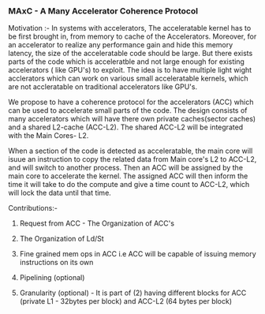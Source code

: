 ### MAxC - A Many Accelerator Coherence Protocol
Motivation :- In systems with accelerators, The  acceleratable kernel has to be first brought in, from memory to cache of the Accelerators.
Moreover, for an accelerator to realize any performance gain and hide this memory latency, the size of the acceleratable code should be large.
But there exists parts of the code which is acceleratble and not large enough for existing accelerators ( like GPU's) to exploit.
The idea is to have multiple light wight acclerators which can work on various small acceleratable kernels, which are not accleratable on traditional accelerators like GPU's.

We propose to have a coherence protocol for the accelerators (ACC) which can be used to accelerate small parts of the code.
The design consists of many accelerators which will have there own private caches(sector caches) and a shared L2-cache (ACC-L2). 
The shared ACC-L2 will be  integrated with the Main Cores- L2. 

When  a section of the code is detected as acceleratable, the main core will isuue an instruction to copy the related data from Main core's L2 to ACC-L2, and 
will switch to another process. Then an ACC will be assigned by the main core to accelerate the kernel. 
The assigned ACC will then inform the time it will take to do the compute and give a time count to ACC-L2, which will lock the data until that time.





Contributions:-
1. Request from ACC - The Organization of ACC's
2. The Organization of Ld/St 
3. Fine grained mem ops in ACC i.e ACC will be capable of issuing memory instructions on its own

4. Pipelining (optional)
5. Granularity (optional) - It is part of (2) having different blocks for ACC (private L1 - 32bytes per block) and ACC-L2 (64 bytes per block)

